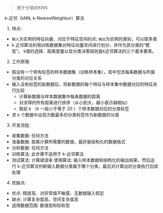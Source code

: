 > 用于分类的KNN

k-近邻（kNN, k-NearestNeighbor）算法

1. 特点:

- `输入`为实例的特征向量，对应于特征空间的点; `输出`为实例的类别，可以取多类
- k 近邻算法利用训练数据集对特征向量空间进行划分，并作为其分类的“模型”。 k值的选择、距离度量以及分类决策规则是k近邻算法的三个基本要素。

2. 工作原理:

- 假设有一个带有标签的样本数据集（训练样本集），其中包含每条数据与所属分类的对应关系
- 输入没有标签的新数据后，将新数据的每个特征与样本集中数据对应的特征进行比较
  - 计算新数据与样本数据集中每条数据的距离
  - 对求得的所有距离进行排序（从小到大，越小表示越相似）
  - 取前 k （k 一般小于等于 20 ）个样本数据对应的分类标签
- 求 k 个数据中出现次数最多的分类标签作为新数据的分类

3. 开发流程:

- 收集数据: 任何方法 
- 准备数据: 距离计算所需要的数值，最好是结构化的数据格式 
- 分析数据: 任何方法 
- 训练算法: 此步骤不适用于 k-近邻算法 
- 测试算法: 计算错误率 使用算法: 输入样本数据和结构化的输出结果，然后运行 k-近邻算法判断输入数据分类属于哪个分类，最后对计算出的分类执行后续处理

4. 优缺点:

- 优点: 精度高、对异常值不敏感、无数据输入假定
- 缺点: 计算复杂度高、空间复杂度高
- 适用数据范围: 数值型和标称型


